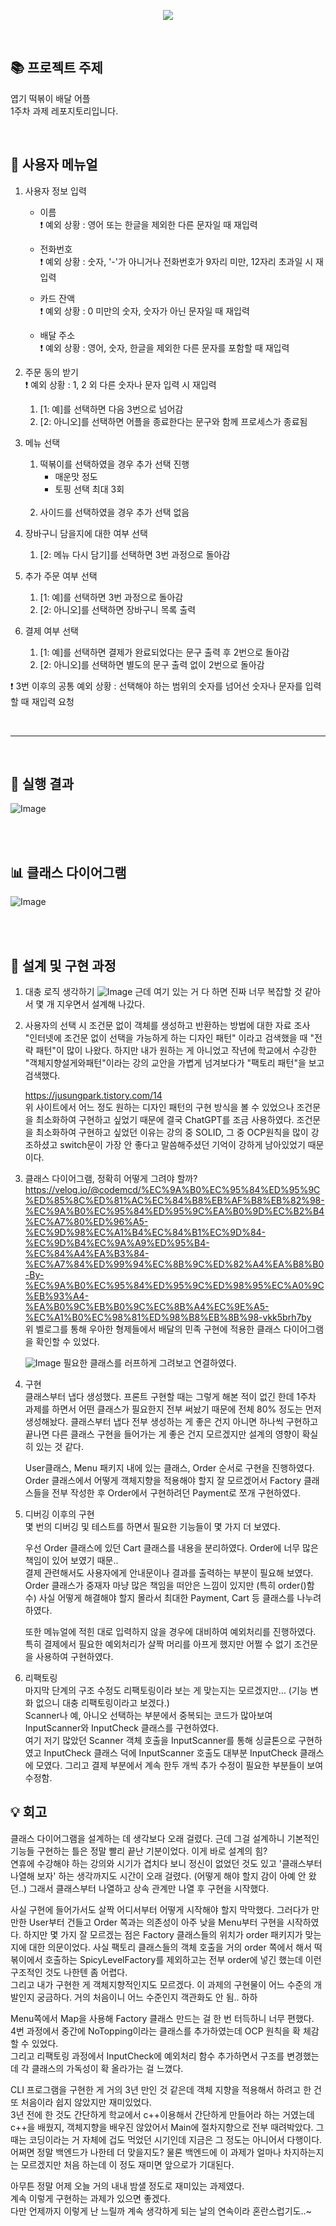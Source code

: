 <p align="center">
  <img src="https://capsule-render.vercel.app/api?type=cylinder&color=0:be2727,100:502a2a&text=엽기떡볶이&section=header&fontAlignY=48&fontSize=60&height=150&animation=blinking&desc=불닭발%20동대문%20엽기%20떡볶이&descAlignY=76&fontColor=f7cdcd" />
</p>
<br>

## 📚 프로젝트 주제
엽기 떡볶이 배달 어플<br>
1주차 과제 레포지토리입니다.

<br>

## 📜 사용자 메뉴얼
1. 사용자 정보 입력
   - 이름<br>
     ❗️ 예외 상황 : 영어 또는 한글을 제외한 다른 문자일 때 재입력
   
   - 전화번호<br>
     ❗️ 예외 상황 : 숫자, '-'가 아니거나 전화번호가 9자리 미만, 12자리 초과일 시 재입력
   - 카드 잔액<br>
     ❗️ 예외 상황 : 0 미만의 숫자, 숫자가 아닌 문자일 때 재입력
   - 배달 주소<br>
     ❗️ 예외 상황 : 영어, 숫자, 한글을 제외한 다른 문자를 포함할 때 재입력

2. 주문 동의 받기<br>
   ❗️ 예외 상황 : 1, 2 외 다른 숫자나 문자 입력 시 재입력
   1. [1: 예]를 선택하면 다음 3번으로 넘어감
   2. [2: 아니오]를 선택하면 어플을 종료한다는 문구와 함께 프로세스가 종료됨

3. 메뉴 선택
   1. 떡볶이를 선택하였을 경우 추가 선택 진행
      - 매운맛 정도
      - 토핑 선택 최대 3회<br><br>
   2. 사이드를 선택하였을 경우 추가 선택 없음<br>

4. 장바구니 담을지에 대한 여부 선택<br>
   1. [2: 메뉴 다시 담기]를 선택하면 3번 과정으로 돌아감

5. 추가 주문 여부 선택<br>
   1. [1: 예]를 선택하면 3번 과정으로 돌아감
   2. [2: 아니오]를 선택하면 장바구니 목록 출력
  
6. 결제 여부 선택<br>
   1. [1: 예]를 선택하면 결제가 완료되었다는 문구 출력 후 2번으로 돌아감
   2. [2: 아니오]를 선택하면 별도의 문구 출력 없이 2번으로 돌아감
   
❗️ 3번 이후의 공통 예외 상황 : 선택해야 하는 범위의 숫자를 넘어선 숫자나 문자를 입력할 때 재입력 요청

<br>

--- 

<br>

## 👀 실행 결과
![Image](https://github.com/user-attachments/assets/54d3e93e-964b-4aa5-88ca-81a3201b490a)

<br><br>

## 📊 클래스 다이어그램
![Image](https://github.com/user-attachments/assets/cc464b33-2ca8-4967-adce-ccd007d843f9)

<br><br>

## 🤔 설계 및 구현 과정
1. 대충 로직 생각하기
   ![Image](https://github.com/user-attachments/assets/f30bb36c-872c-4bbe-a372-7520aa8a5a4f)
   근데 여기 있는 거 다 하면 진짜 너무 복잡할 것 같아서 몇 개 지우면서 설계해 나갔다.
   
3. 사용자의 선택 시 조건문 없이 객체를 생성하고 반환하는 방법에 대한 자료 조사<br>
   "인터넷에 조건문 없이 선택을 가능하게 하는 디자인 패턴" 이라고 검색했을 때 "전략 패턴"이 많이 나왔다. 하지만 내가 원하는 게 아니었고 작년에 학교에서 수강한 "객체지향설게와패턴"이라는 강의 교안을 가볍게 넘겨보다가 "팩토리 패턴"을 보고 검색했다.

   https://jusungpark.tistory.com/14<br>
   위 사이트에서 어느 정도 원하는 디자인 패턴의 구현 방식을 볼 수 있었으나 조건문을 최소화하여 구현하고 싶었기 때문에 결국 ChatGPT를 조금 사용하였다.
   조건문을 최소화하여 구현하고 싶었던 이유는 강의 중 SOLID, 그 중 OCP원칙을 많이 강조하셨고 switch문이 가장 안 좋다고 말씀해주셨던 기억이 강하게 남아있었기 때문이다.

4. 클래스 다이어그램, 정확히 어떻게 그려야 할까?<br>
   https://velog.io/@codemcd/%EC%9A%B0%EC%95%84%ED%95%9C%ED%85%8C%ED%81%AC%EC%84%B8%EB%AF%B8%EB%82%98-%EC%9A%B0%EC%95%84%ED%95%9C%EA%B0%9D%EC%B2%B4%EC%A7%80%ED%96%A5-%EC%9D%98%EC%A1%B4%EC%84%B1%EC%9D%84-%EC%9D%B4%EC%9A%A9%ED%95%B4-%EC%84%A4%EA%B3%84-%EC%A7%84%ED%99%94%EC%8B%9C%ED%82%A4%EA%B8%B0-By-%EC%9A%B0%EC%95%84%ED%95%9C%ED%98%95%EC%A0%9C%EB%93%A4-%EA%B0%9C%EB%B0%9C%EC%8B%A4%EC%9E%A5-%EC%A1%B0%EC%98%81%ED%98%B8%EB%8B%98-vkk5brh7by<br>
   위 벨로그를 통해 우아한 형제들에서 배달의 민족 구현에 적용한 클래스 다이어그램을 확인할 수 있었다.

   ![Image](https://github.com/user-attachments/assets/dc3b1c88-307a-4253-a18f-94cce53dc8b1)
   필요한 클래스를 러프하게 그려보고 연결하였다.
   
5. 구현<br>
   클래스부터 냅다 생성했다. 프론트 구현할 때는 그렇게 해본 적이 없긴 한데 1주차 과제를 하면서 어떤 클래스가 필요한지 전부 써놨기 때문에 전체 80% 정도는 먼저 생성해놨다.
   클래스부터 냅다 전부 생성하는 게 좋은 건지 아니면 하나씩 구현하고 끝나면 다른 클래스 구현을 들어가는 게 좋은 건지 모르겠지만 설계의 영향이 확실히 있는 것 같다.

   User클래스, Menu 패키지 내에 있는 클래스, Order 순서로 구현을 진행하였다.
   Order 클래스에서 어떻게 객체지향을 적용해야 할지 잘 모르겠어서 Factory 클래스들을 전부 작성한 후 Order에서 구현하려던 Payment로 쪼개 구현하였다.

6. 디버깅 이후의 구현<br>
   몇 번의 디버깅 및 테스트를 하면서 필요한 기능들이 몇 가지 더 보였다.

   우선 Order 클래스에 있던 Cart 클래스를 내용을 분리하였다. Order에 너무 많은 책임이 있어 보였기 때문..<br>
   결제 관련해서도 사용자에게 안내문이나 결과를 출력하는 부분이 필요해 보였다.<br>
   Order 클래스가 중재자 마냥 많은 책임을 떠안은 느낌이 있지만 (특히 order()함수) 사실 어떻게 해결해야 할지 몰라서 최대한 Payment, Cart 등 클래스를 나누려 하였다.

   또한 메뉴얼에 적힌 대로 입력하지 않을 경우에 대비하여 예외처리를 진행하였다.
   특히 결제에서 필요한 예외처리가 살짝 머리를 아프게 했지만 어쩔 수 없기 조건문을 사용하여 구현하였다.

7. 리팩토링<br>
   마지막 단계의 구조 수정도 리팩토링이라 보는 게 맞는지는 모르겠지만... (기능 변화 없으니 대충 리팩토링이라고 보겠다.)<br>
   Scanner나 예, 아니오 선택하는 부분에서 중복되는 코드가 많아보여 InputScanner와 InputCheck 클래스를 구현하였다.<br>
   여기 저기 많았던 Scanner 객체 호출을 InputScanner를 통해 싱글톤으로 구현하였고
   InputCheck 클래스 덕에 InputScanner 호출도 대부분 InputCheck 클래스에 모였다.
   그리고 결제 부분에서 계속 한두 개씩 추가 수정이 필요한 부분들이 보여 수정함.


## 💡 회고
클래스 다이어그램을 설계하는 데 생각보다 오래 걸렸다. 근데 그걸 설계하니 기본적인 기능들 구현하는 틀은 정말 빨리 끝난 기분이었다. 이게 바로 설계의 힘?<br>
연휴에 수강해야 하는 강의와 시기가 겹치다 보니 정신이 없었던 것도 있고 '클래스부터 나열해 보자' 하는 생각까지도 시간이 오래 걸렸다. (어떻게 해야 할지 감이 아예 안 왔던..)
그래서 클래스부터 나열하고 상속 관계만 나열 후 구현을 시작했다. 

사실 구현에 들어가서도 살짝 어디서부터 어떻게 시작해야 할지 막막했다. 그러다가 만만한 User부터 건들고 Order 쪽과는 의존성이 아주 낮을 Menu부터 구현을 시작하였다.
하지만 몇 가지 잘 모르겠는 점은 Factory 클래스들의 위치가 order 패키지가 맞는지에 대한 의문이었다. 사실 팩토리 클래스들의 객체 호출을 거의 order 쪽에서 해서 떡볶이에서 호출하는 SpicyLevelFactory를 제외하고는 전부 order에 넣긴 했는데 이런 구조적인 것도 나한텐 좀 어렵다.<br>
그리고 내가 구현한 게 객체지향적인지도 모르겠다. 이 과제의 구현물이 어느 수준의 개발인지 궁금하다. 거의 처음이니 어느 수준인지 객관화도 안 됨.. 하하

Menu쪽에서 Map을 사용해 Factory 클래스 만드는 걸 한 번 터득하니 너무 편했다.<br>
4번 과정에서 중간에 NoTopping이라는 클래스를 추가하였는데 OCP 원칙을 확 체감할 수 있었다.<br>
그리고 리팩토링 과정에서 InputCheck에 예외처리 함수 추가하면서 구조를 변경했는데 각 클래스의 가독성이 확 올라가는 걸 느꼈다.

CLI 프로그램을 구현한 게 거의 3년 만인 것 같은데 객체 지향을 적용해서 하려고 한 건 또 처음이라 쉽지 않았지만 재미있었다.<br>
3년 전에 한 것도 간단하게 학교에서 c++이용해서 간단하게 만들어라 하는 거였는데 c++을 배웠지, 객체지향을 배우진 않았어서 Main에 절차지향으로 전부 때려박았다.
그때는 코딩이라는 거 자체에 겁도 먹었던 시기인데 지금은 그 정도는 아니어서 다행이다.
어쩌면 정말 백엔드가 나한테 더 맞을지도? 물론 백엔드에 이 과제가 얼마나 차지하는지는 모르겠지만 처음 하는데 이 정도 재미면 앞으로가 기대된다.

아무튼 정말 어제 오늘 거의 내내 밤샐 정도로 재미있는 과제였다.<br>
계속 이렇게 구현하는 과제가 있으면 좋겠다.<br>
다만 언제까지 이렇게 난 느릴까 계속 생각하게 되는 날의 연속이라 혼란스럽기도..~
